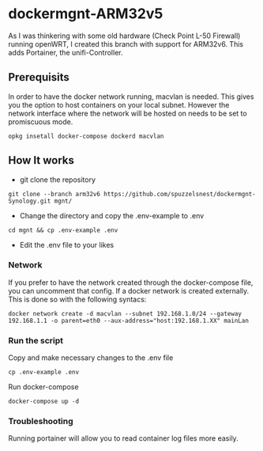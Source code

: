 # dockermgnt-ARM32v5
As I was thinkering with some old hardware (Check Point L-50 Firewall) running openWRT, I created this branch with support for ARM32v6. This adds Portainer, the unifi-Controller.


## Prerequisits

In order to have the docker network running, macvlan is needed. This gives you the option to host containers on your local subnet. However the network interface where the network will be hosted on needs to be set to promiscuous mode.

```
opkg insetall docker-compose dockerd macvlan

```
## How It works

- git clone the repository
```
git clone --branch arm32v6 https://github.com/spuzzelsnest/dockermgnt-Synology.git mgnt/

```
- Change the directory and copy the .env-example to .env
```
cd mgnt && cp .env-example .env

```
- Edit the .env file to your likes

### Network

If you prefer to have the network created through the docker-compose file, you can uncomment that config.
If a docker network is created externally. This is done so with the following syntacs:

```
docker network create -d macvlan --subnet 192.168.1.0/24 --gateway 192.168.1.1 -o parent=eth0 --aux-address="host:192.168.1.XX" mainLan

```

### Run the script

Copy and make necessary changes to the .env file
```
cp .env-example .env

```

Run docker-compose
```
docker-compose up -d

```

### Troubleshooting

Running portainer will allow you to read container log files more easily.
